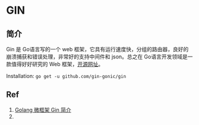 # GIN

## 简介

Gin 是 Go语言写的一个 web 框架，它具有运行速度快，分组的路由器，良好的崩溃捕获和错误处理，非常好的支持中间件和 json。总之在 Go语言开发领域是一款值得好好研究的 Web 框架，[开源网址](https://github.com/gin-gonic/gin)。

Installation: `go get -u github.com/gin-gonic/gin`

## Ref

1. [Golang 微框架 Gin 简介](https://www.jianshu.com/p/a31e4ee25305)
2. 



